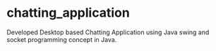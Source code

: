 # chatting_application
Developed Desktop based Chatting Application using Java swing and socket programming concept in Java.
